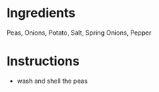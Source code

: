 # Ingredients

Peas,
Onions,
Potato,
Salt,
Spring Onions,
Pepper

# Instructions
- wash and shell the peas
